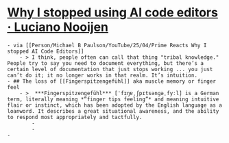# [Why I stopped using AI code editors · Luciano Nooijen](https://lucianonooijen.com/blog/why-i-stopped-using-ai-code-editors/)
	- via [[Person/Michael B Paulson/YouTube/25/04/Prime Reacts Why I stopped AI Code Editors]]
		- > I think, people often can call that thing "tribal knowledge." People try to say you need to document everything, but there’s a certain level of documentation that just stops working ... you just can’t do it; it no longer works in that realm. It’s intuition.
	- ## The loss of [[Fingerspitzengefühl]] aka muscle memory or finger feel
		- >  ***Fingerspitzengefühl*** [ˈfɪŋɐˌʃpɪtsənɡəˌfyːl] is a German term, literally meaning *“finger tips feeling”* and meaning intuitive flair or instinct, which has been adopted by the English language as a loanword. It describes a great situational awareness, and the ability to respond most appropriately and tactfully.
			-
			-
	-